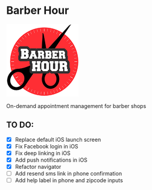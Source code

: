 # Barber Hour
![BarberHour](android/app/src/main/res/mipmap-xxxhdpi/ic_launcher.png)

On-demand appointment management for barber shops

## TO DO:

- [x] Replace default iOS launch screen
- [x] Fix Facebook login in iOS
- [x] Fix deep linking in iOS
- [x] Add push notifications in iOS
- [x] Refactor navigator
- [ ] Add resend sms link in phone confirmation
- [ ] Add help label in phone and zipcode inputs
